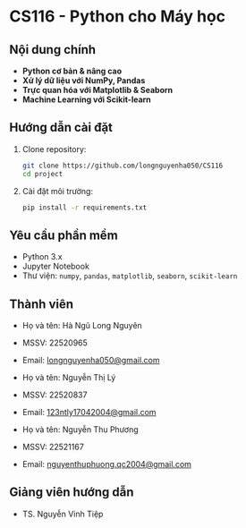 # CS116 - Python cho Máy học

## Nội dung chính
- **Python cơ bản & nâng cao**
- **Xử lý dữ liệu với NumPy, Pandas**
- **Trực quan hóa với Matplotlib & Seaborn**
- **Machine Learning với Scikit-learn**
## Hướng dẫn cài đặt

1. Clone repository:
    ```bash
    git clone https://github.com/longnguyenha050/CS116
    cd project
    ```

2. Cài đặt môi trường:
    ```bash
    pip install -r requirements.txt
    ```

## Yêu cầu phần mềm
- Python 3.x
- Jupyter Notebook
- Thư viện: `numpy`, `pandas`, `matplotlib`, `seaborn`, `scikit-learn`

## Thành viên
- Họ và tên: Hà Ngũ Long Nguyên
- MSSV: 22520965  
- Email: longnguyenha050@gmail.com

- Họ và tên: Nguyễn Thị Lý
- MSSV: 22520837
- Email: 123ntly17042004@gmail.com

- Họ và tên: Nguyễn Thu Phương
- MSSV: 22521167
- Email: nguyenthuphuong.qc2004@gmail.com

## Giảng viên hướng dẫn
- TS. Nguyễn Vinh Tiệp


